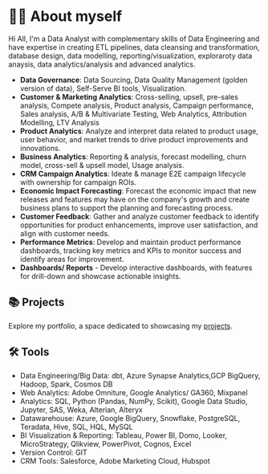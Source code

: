 # 🙋‍♂️ About myself


Hi All, I'm a Data Analyst with complementary skills of Data Engineering and have expertise in creating ETL pipelines, data cleansing and transformation, database design, data modelling, reporting/visualization, exploraroty data anaysis, data analytics/analysis and advanced analytics.

-	**Data Governance**: Data Sourcing, Data Quality Management (golden version of data), Self-Serve BI tools, Visualization.
-	**Customer & Marketing Analytics**: Cross-selling, upsell, pre-sales analysis, Compete analysis, Product analysis, Campaign performance, Sales analysis, A/B & Multivariate Testing, Web Analytics, Attribution Modelling, LTV Analysis
-	**Product Analytics**: Analyze and interpret data related to product usage, user behavior, and market trends to drive product improvements and innovations.
-	**Business Analytics**: Reporting & analysis, forecast modelling, churn model, cross-sell & upsell model, Usage analysis.
-	**CRM Campaign Analytics**: Ideate & manage E2E campaign lifecycle with ownership for campaign ROIs.
-	**Economic Impact Forecasting**: Forecast the economic impact that new releases and features may have on the company's growth and create business plans to support the planning and forecasting process.
-	**Customer Feedback**: Gather and analyze customer feedback to identify opportunities for product enhancements, improve user satisfaction, and align with customer needs.
-	**Performance Metrics**: Develop and maintain product performance dashboards, tracking key metrics and KPIs to monitor success and identify areas for improvement.
- **Dashboards/ Reports** -  Develop interactive dashboards, with features for drill-down and showcase actionable insights.


## 📚 Projects

Explore my portfolio, a space dedicated to showcasing my [projects](https://github.com/tusharkumarsaxena/data_portfolio#readme).


## 🛠️ Tools

- Data Engineering/Big Data: dbt, Azure Synapse Analytics,GCP BigQuery, Hadoop, Spark, Cosmos DB
- Web Analytics: Adobe Omniture, Google Analytics/ GA360, Mixpanel
- Analytics: SQL, Python (Pandas, NumPy,  Scikit), Google Data Studio, Jupyter, SAS, Weka, Alterian, Alteryx
- Datawarehouse: Azure, Google BigQuery, Snowflake, PostgreSQL, Teradata, Hive, SQL, HQL, MySQL 
- BI Visualization & Reporting: Tableau, Power BI, Domo, Looker, MicroStrategy, Qlikview, PowerPivot, Cognos, Excel
- Version Control: GIT
- CRM Tools: Salesforce, Adobe Marketing Cloud, Hubspot
